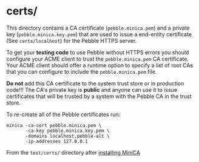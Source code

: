 # certs/

This directory contains a CA certificate (`pebble.minica.pem`) and a private key
(`pebble.minica.key.pem`) that are used to issue a end-entity certificate (See
`certs/localhost`)  for the Pebble HTTPS server.

To get your **testing code** to use Pebble without HTTPS errors you should
configure your ACME client to trust the `pebble.minica.pem` CA certificate. Your
ACME client should offer a runtime option to specify a list of root CAs that you
can configure to include the `pebble.minica.pem` file.

**Do not** add this CA certificate to the system trust store or in production
code!!! The CA's private key is **public** and anyone can use it to issue
certificates that will be trusted by a system with the Pebble CA in the trust
store.

To re-create all of the Pebble certificates run:

    minica -ca-cert pebble.minica.pem \
           -ca-key pebble.minica.key.pem \
           -domains localhost,pebble-alt \
           -ip-addresses 127.0.0.1

From the `test/certs/` directory after [installing
MiniCA](https://github.com/jsha/minica#installation)